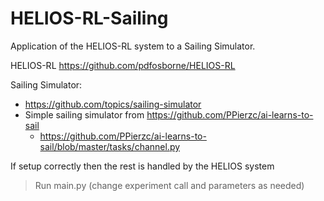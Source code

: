 # HELIOS-RL-Sailing

Application of the HELIOS-RL system to a Sailing Simulator.

HELIOS-RL
https://github.com/pdfosborne/HELIOS-RL

Sailing Simulator:
 - https://github.com/topics/sailing-simulator
 - Simple sailing simulator from https://github.com/PPierzc/ai-learns-to-sail
   - https://github.com/PPierzc/ai-learns-to-sail/blob/master/tasks/channel.py

If setup correctly then the rest is handled by the HELIOS system
> Run main.py (change experiment call and parameters as needed)


